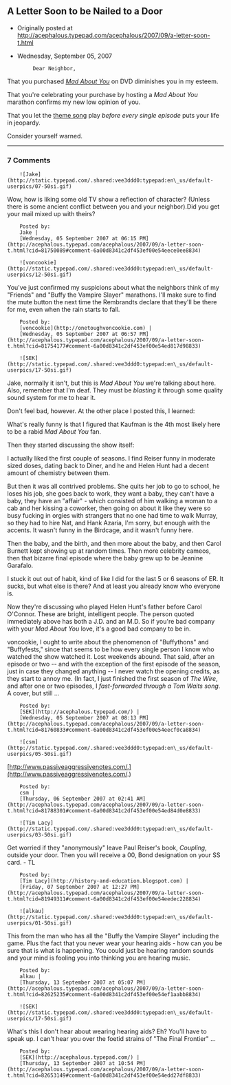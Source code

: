 ## A Letter Soon to be Nailed to a Door

 * Originally posted at http://acephalous.typepad.com/acephalous/2007/09/a-letter-soon-t.html
 * Wednesday, September 05, 2007



			Dear Neighbor,

That you purchased _[Mad About You](http://www.amazon.com/exec/obidos/ASIN/B00005JLIB/diesekoschmar-20)_ on DVD diminishes you in my esteem.

That you're celebrating your purchase by hosting a _Mad About You_ marathon confirms my new low opinion of you.

That you let the [theme song](http://www.lyricsondemand.com/tvthemes/madaboutyoulyrics.html) play _before every single episode_ puts your life in jeopardy. 

Consider yourself warned.

		

* * *

### 7 Comments 

		

                
[]()

	

		![Jake](http://static.typepad.com/.shared:vee3ddd0:typepad:en\_us/default-userpics/07-50si.gif)
	

	

		

Wow, how is liking some old TV show a reflection of character? (Unless there is some ancient conflict between you and your neighbor).Did you get your mail mixed up with theirs? 

	

		Posted by:
		Jake |
		[Wednesday, 05 September 2007 at 06:15 PM](http://acephalous.typepad.com/acephalous/2007/09/a-letter-soon-t.html?cid=81750089#comment-6a00d8341c2df453ef00e54eece0ee8834)

[]()

	

		![voncookie](http://static.typepad.com/.shared:vee3ddd0:typepad:en\_us/default-userpics/12-50si.gif)
	

	

		

You've just confirmed my suspicions about what the neighbors think of my "Friends" and "Buffy the Vampire Slayer" marathons.  I'll make sure to find the mute button the next time the Rembrandts declare that they'll be there for me, even when the rain starts to fall.

	

		Posted by:
		[voncookie](http://onetoughvoncookie.com) |
		[Wednesday, 05 September 2007 at 06:57 PM](http://acephalous.typepad.com/acephalous/2007/09/a-letter-soon-t.html?cid=81754177#comment-6a00d8341c2df453ef00e54ed817d98833)

[]()

	

		![SEK](http://static.typepad.com/.shared:vee3ddd0:typepad:en\_us/default-userpics/17-50si.gif)
	

	

		

Jake, normally it isn't, but this is _Mad About You_ we're talking about here.  Also, remember that I'm deaf.  They must be _blasting_ it through some quality sound system for me to hear it. 

Don't feel bad, however.  At the other place I posted this, I learned:

What's really funny is that I figured that Kaufman is the 4th most likely here to be a rabid _Mad About You_ fan.

Then they started discussing the show itself:

I actually liked the first couple of seasons. I find Reiser funny in moderate sized doses, dating back to Diner, and he and Helen Hunt had a decent amount of chemistry between them.

But then it was all contrived problems. She quits her job to go to school, he loses his job, she goes back to work, they want a baby, they can't have a baby, they have an "affair" - which consisted of him walking a woman to a cab and her kissing a coworker, then going on about it like they were so busy fucking in orgies with strangers that no one had time to walk Murray, so they had to hire Nat, and Hank Azaria, I'm sorry, but enough with the accents. It wasn't funny in the Birdcage, and it wasn't funny here.

Then the baby, and the birth, and then more about the baby, and then Carol Burnett kept showing up at random times. Then more celebrity cameos, then that bizarre final episode where the baby grew up to be Jeanine Garafalo.

I stuck it out out of habit, kind of like I did for the last 5 or 6 seasons of ER. It sucks, but what else is there? And at least you already know who everyone is.

Now they're discussing who played Helen Hunt's father before Carol O'Connor.  These are bright, intelligent people.  The person quoted immediately above has both a J.D. and an M.D.  So if you're bad company with your _Mad About You_ love, it's a good bad company to be in.

voncookie, I ought to write about the phenomenon of "Buffythons" and "Buffyfests," since that seems to be how every single person I know who watched the show watched it.  Lost weekends abound.  That said, after an episode or two -- and with the exception of the first episode of the season, just in case they changed anything -- I never watch the opening credits, as they start to annoy me.  (In fact, I just finished the first season of _The Wire_, and after one or two episodes, I _fast-forwarded through a Tom Waits song_.  A cover, but still ...

	

		Posted by:
		[SEK](http://acephalous.typepad.com/) |
		[Wednesday, 05 September 2007 at 08:13 PM](http://acephalous.typepad.com/acephalous/2007/09/a-letter-soon-t.html?cid=81760833#comment-6a00d8341c2df453ef00e54eecf0ca8834)

[]()

	

		![csm](http://static.typepad.com/.shared:vee3ddd0:typepad:en\_us/default-userpics/05-50si.gif)
	

	

		

[http://www.passiveaggressivenotes.com/.](http://www.passiveaggressivenotes.com/.)

	

		Posted by:
		csm |
		[Thursday, 06 September 2007 at 02:41 AM](http://acephalous.typepad.com/acephalous/2007/09/a-letter-soon-t.html?cid=81788301#comment-6a00d8341c2df453ef00e54ed84d0e8833)

[]()

	

		![Tim Lacy](http://static.typepad.com/.shared:vee3ddd0:typepad:en\_us/default-userpics/03-50si.gif)
	

	

		

Get worried if they "anonymously" leave Paul Reiser's book, _Coupling_, outside your door. Then you will receive a 00, Bond designation on your SS card. - TL

	

		Posted by:
		[Tim Lacy](http://history-and-education.blogspot.com) |
		[Friday, 07 September 2007 at 12:27 PM](http://acephalous.typepad.com/acephalous/2007/09/a-letter-soon-t.html?cid=81949311#comment-6a00d8341c2df453ef00e54eedec228834)

[]()

	

		![alkau](http://static.typepad.com/.shared:vee3ddd0:typepad:en\_us/default-userpics/01-50si.gif)
	

	

		

This from the man who has all the "Buffy the Vampire Slayer" including the game. Plus the fact that you never wear your hearing aids - how can you be sure that is what is happening.  You could just be hearing random sounds and your mind is fooling you into thinking you are hearing music.

	

		Posted by:
		alkau |
		[Thursday, 13 September 2007 at 05:07 PM](http://acephalous.typepad.com/acephalous/2007/09/a-letter-soon-t.html?cid=82625235#comment-6a00d8341c2df453ef00e54ef1aabb8834)

[]()

	

		![SEK](http://static.typepad.com/.shared:vee3ddd0:typepad:en\_us/default-userpics/17-50si.gif)
	

	

		

What's this I don't hear about wearing hearing aids?  Eh?  You'll have to speak up.  I can't hear you over the foetid strains of "The Final Frontier" ...

	

		Posted by:
		[SEK](http://acephalous.typepad.com/) |
		[Thursday, 13 September 2007 at 10:54 PM](http://acephalous.typepad.com/acephalous/2007/09/a-letter-soon-t.html?cid=82653149#comment-6a00d8341c2df453ef00e54edd27df8833)

		

        